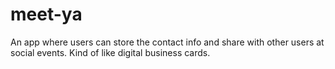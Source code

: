 # meet-ya
An app where users can store the contact info and share with other users at social events. Kind of like digital business cards.
